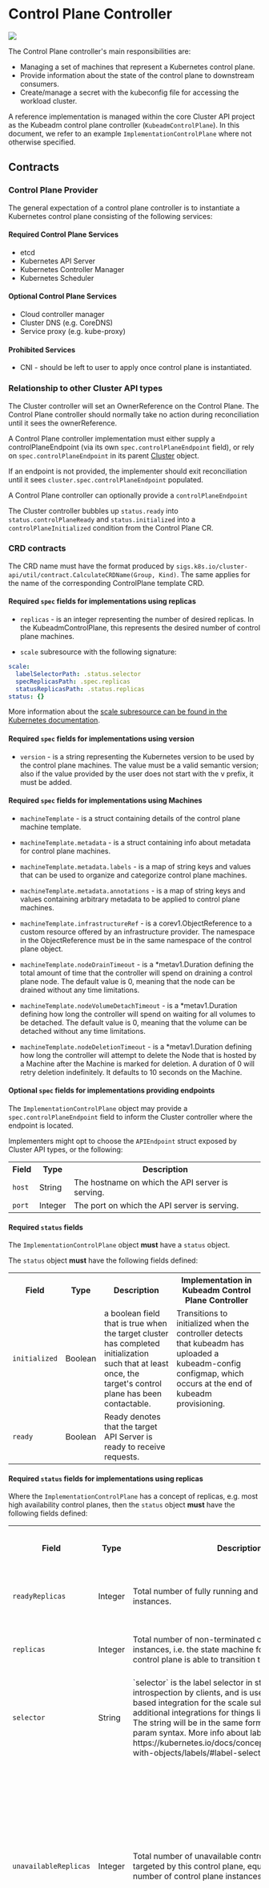 # Control Plane Controller

![](../../../images/control-plane-controller.png)

The Control Plane controller's main responsibilities are:

* Managing a set of machines that represent a Kubernetes control plane.
* Provide information about the state of the control plane to downstream
  consumers.
* Create/manage a secret with the kubeconfig file for accessing the workload cluster.

A reference implementation is managed within the core Cluster API project as the
Kubeadm control plane controller (`KubeadmControlPlane`). In this document,
we refer to an example `ImplementationControlPlane` where not otherwise specified.

## Contracts

### Control Plane Provider

The general expectation of a control plane controller is to instantiate a
Kubernetes control plane consisting of the following services:

#### Required Control Plane Services

* etcd
* Kubernetes API Server
* Kubernetes Controller Manager
* Kubernetes Scheduler

#### Optional Control Plane Services

* Cloud controller manager
* Cluster DNS (e.g. CoreDNS)
* Service proxy (e.g. kube-proxy)

#### Prohibited Services

* CNI - should be left to user to apply once control plane is instantiated.

### Relationship to other Cluster API types

The Cluster controller will set an OwnerReference on the Control Plane. The Control Plane controller should normally take no action during reconciliation until it sees the ownerReference.

A Control Plane controller implementation must either supply a controlPlaneEndpoint (via its own `spec.controlPlaneEndpoint` field),
or rely on `spec.controlPlaneEndpoint` in its parent [Cluster](./cluster.md) object.

If an endpoint is not provided, the implementer should exit reconciliation until it sees `cluster.spec.controlPlaneEndpoint` populated.

A Control Plane controller can optionally provide a `controlPlaneEndpoint`

The Cluster controller bubbles up `status.ready` into `status.controlPlaneReady`  and `status.initialized` into a `controlPlaneInitialized` condition from the Control Plane CR.

### CRD contracts

The CRD name must have the format produced by `sigs.k8s.io/cluster-api/util/contract.CalculateCRDName(Group, Kind)`.
The same applies for the name of the corresponding ControlPlane template CRD.

#### Required `spec` fields for implementations using replicas

* `replicas` - is an integer representing the number of desired
  replicas. In the KubeadmControlPlane, this represents the desired
  number of control plane machines.

* `scale` subresource with the following signature:

``` yaml
scale:
  labelSelectorPath: .status.selector
  specReplicasPath: .spec.replicas
  statusReplicasPath: .status.replicas
status: {}
```

More information about the [scale subresource can be found in the Kubernetes
documentation][scale].

#### Required `spec` fields for implementations using version

* `version` - is a string representing the Kubernetes version to be used
  by the control plane machines. The value must be a valid semantic version;
  also if the value provided by the user does not start with the v prefix, it
  must be added.

#### Required `spec` fields for implementations using Machines

* `machineTemplate` - is a struct containing details of the control plane
  machine template.

* `machineTemplate.metadata` - is a struct containing info about metadata for control plane
  machines.

* `machineTemplate.metadata.labels` - is a map of string keys and values that can be used
  to organize and categorize control plane machines.

* `machineTemplate.metadata.annotations` - is a map of string keys and values containing
  arbitrary metadata to be applied to control plane machines.

* `machineTemplate.infrastructureRef` - is a corev1.ObjectReference to a custom resource
  offered by an infrastructure provider. The namespace in the ObjectReference must
  be in the same namespace of the control plane object.

* `machineTemplate.nodeDrainTimeout` - is a *metav1.Duration defining the total amount of time
  that the controller will spend on draining a control plane node.
  The default value is 0, meaning that the node can be drained without any time limitations.

* `machineTemplate.nodeVolumeDetachTimeout` - is a *metav1.Duration defining how long the controller
  will spend on waiting for all volumes to be detached.
  The default value is 0, meaning that the volume can be detached without any time limitations.

* `machineTemplate.nodeDeletionTimeout` - is a *metav1.Duration defining how long the controller
  will attempt to delete the Node that is hosted by a Machine after the Machine is marked for
  deletion. A duration of 0 will retry deletion indefinitely. It defaults to 10 seconds on the
  Machine.

#### Optional `spec` fields for implementations providing endpoints

The `ImplementationControlPlane` object may provide a `spec.controlPlaneEndpoint` field to inform the Cluster
controller where the endpoint is located.

Implementers might opt to choose the `APIEndpoint` struct exposed by Cluster API types, or the following:

<table>
  <tr>
    <th> Field </th>
    <th> Type </th>
    <th> Description </th>
  </tr>
  <tr>
    <td><code>host</code></td>
    <td>String</td>
    <td>
      The hostname on which the API server is serving.
    </td>
  </tr>
  <tr>
    <td><code>port</code></td>
    <td>Integer</td>
    <td>
      The port on which the API server is serving.
    </td>
  </tr>
</table>

#### Required `status` fields

The `ImplementationControlPlane` object **must** have a `status` object.

The `status` object **must** have the following fields defined:

<table>
  <tr>
    <th> Field </th>
    <th> Type </th>
    <th> Description </th>
    <th> Implementation in Kubeadm Control Plane Controller </th>
  </tr>
  <tr>
    <td><code>initialized</code></td>
    <td>Boolean</td>
    <td>
      a boolean field that is true when the target cluster has
      completed initialization such that at least once, the
      target's control plane has been contactable.
    </td>
    <td>
      Transitions to initialized when the controller detects that kubeadm has uploaded
      a kubeadm-config configmap, which occurs at the end of kubeadm provisioning.
    </td>
  </tr>
  <tr>
    <td><code>ready</code></td>
    <td>Boolean</td>
    <td>
      Ready denotes that the target API Server is ready to receive requests.
    </td>
    <td></td>
  </tr>
</table>

#### Required `status` fields for implementations using replicas

Where the `ImplementationControlPlane` has a concept of replicas, e.g. most
high availability control planes, then the `status` object **must** have the
following fields defined:

<table>
  <tr>
    <th> Field </th>
    <th> Type </th>
    <th> Description </th>
    <th> Implementation in Kubeadm Control Plane Controller </th>
  </tr>
  <tr>
    <td><code>readyReplicas</code></td>
    <td>Integer</td>
    <td>Total number of fully running and ready control plane instances.</td>
    <td>Is equal to the number of fully running and ready control plane machines</td>
  </tr>
  <tr>
    <td><code>replicas</code></td>
    <td>Integer</td>
    <td>Total number of non-terminated control plane instances,
      i.e. the state machine for this instance
      of the control plane is able to transition to ready.</td>
    <td>Is equal to the number of non-terminated control plane machines</td>
  </tr>
  <tr>
    <td><code>selector</code></td>
    <td>String</td>
    <td>`selector` is the label selector in string format to avoid
      introspection by clients, and is used to provide the CRD-based integration
      for the scale subresource and additional integrations for things like
      kubectl describe. The string will be in the same format as the query-param
      syntax. More info about label selectors: https://kubernetes.io/docs/concepts/overview/working-with-objects/labels/#label-selectors
    </td>
    <td></td>
  </tr>
  <tr>
    <td><code>unavailableReplicas</code></td>
    <td>Integer</td>
    <td>
      Total number of unavailable control plane instances targeted by this control plane, equal
      to the desired number of control plane instances - ready instances.
    </td>
    <td>
      Total number of unavailable machines targeted by this control
      plane. This is the total number of machines that are still required
      for the deployment to have 100% available capacity. They may either
      be machines that are running but not yet ready or machines that still
      have not been created.
    </td>
  </tr>
  <tr>
    <td>
      <code>updatedReplicas</code>
    </td>
    <td>integer</td>
    <td>
      Total number of non-terminated machines targeted by this
      control plane that have the desired template spec.
    </td>
    <td>
      Total number of non-terminated machines targeted by this
      control plane that have the desired template spec.
    </td>
  </tr>
</table>

#### Required `status` fields for implementations using version

* `version` - is a string representing the minimum Kubernetes version for the
  control plane machines in the cluster.
  NOTE: The minimum Kubernetes version, and more specifically the API server
  version, will be used to determine when a control plane is fully upgraded
  (`spec.version == status.version`) and for enforcing [Kubernetes version
  skew policies](https://kubernetes.io/releases/version-skew-policy/) in managed topologies.

#### Optional `status` fields

The `status` object **may** define several fields:

* `failureReason` - is a string that explains why an error has occurred, if possible.
* `failureMessage` - is a string that holds the message contained by the error.
* `externalManagedControlPlane` - is a bool that should be set to true if the Node objects do not
  exist in the cluster. For example, managed control plane providers for AKS, EKS, GKE, etc, should
  set this to `true`. Leaving the field undefined is equivalent to setting the value to `false`.

Note: once any of `failureReason` or `failureMessage` surface on the cluster who is referencing the control plane object,
they cannot be restored anymore (it is considered a terminal error; the only way to recover is to delete and recreate the cluster).

## Example usage

```yaml
apiVersion: controlplane.cluster.x-k8s.io/v1beta1
kind: KubeadmControlPlane
metadata:
  name: kcp-1
  namespace: default
spec:
  machineTemplate:
    infrastructureRef:
      apiVersion: infrastructure.cluster.x-k8s.io/v1beta1
      kind: DockerMachineTemplate
      name: docker-machine-template-1
      namespace: default
  replicas: 3
  version: v1.21.2
```

[scale]: https://kubernetes.io/docs/tasks/access-kubernetes-api/custom-resources/custom-resource-definitions/#scale-subresource

## Kubeconfig management

Control Plane providers are expected to create and maintain a Kubeconfig
secret for operators to gain initial access to the cluster.
The given secret must be labelled with the key-pair `cluster.x-k8s.io/cluster-name=${CLUSTER_NAME}`
to make it stored and retrievable in the cache used by CAPI managers. If a provider uses
client certificates for authentication in these Kubeconfigs, the client
certificate should be kept with a reasonably short expiration period and
periodically regenerated to keep a valid set of credentials available. As an
example, the Kubeadm Control Plane provider uses a year of validity and
refreshes the certificate after 6 months.
